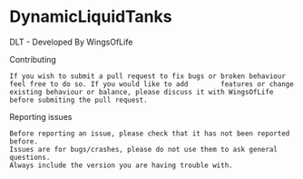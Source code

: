 DynamicLiquidTanks
==================

DLT - Developed By WingsOfLife

Contributing

	If you wish to submit a pull request to fix bugs or broken behaviour feel free to do so. If you would like to add 		 features or change existing behaviour or balance, please discuss it with WingsOfLife before submiting the pull request.

Reporting issues

	Before reporting an issue, please check that it has not been reported before.
	Issues are for bugs/crashes, please do not use them to ask general questions.
	Always include the version you are having trouble with. 
